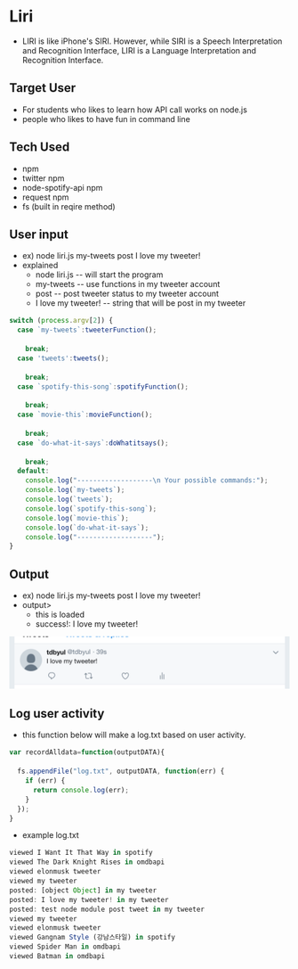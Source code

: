 # Liri
* LIRI is like iPhone's SIRI. However, while SIRI is a Speech Interpretation and Recognition Interface, LIRI is a Language Interpretation and Recognition Interface.
## Target User
* For students who likes to learn how API call works on node.js
* people who likes to have fun in command line
## Tech Used
* npm
* twitter npm
* node-spotify-api npm
* request npm
* fs (built in reqire method)
## User input
* ex) node liri.js my-tweets post I love my tweeter!
* explained
  * node liri.js -- will start the program 
  * my-tweets -- use functions in my tweeter account 
  * post -- post tweeter status to my tweeter account 
  * I love my tweeter! -- string that will be post in my tweeter 

```javascript
switch (process.argv[2]) {
  case `my-tweets`:tweeterFunction();

    break;
  case 'tweets':tweets();

    break;
  case `spotify-this-song`:spotifyFunction();

    break;
  case `movie-this`:movieFunction();

    break;
  case `do-what-it-says`:doWhatitsays();

    break;
  default:
    console.log("-------------------\n Your possible commands:");
    console.log(`my-tweets`);
    console.log(`tweets`);
    console.log(`spotify-this-song`);
    console.log(`movie-this`);
    console.log(`do-what-it-says`);
    console.log("-------------------");
}
```
## Output
* ex) node liri.js my-tweets post I love my tweeter!
* output>
  * this is loaded
  * success!: I love my tweeter!
  
![GitHub Logo](/images/tweetexample.png)

## Log user activity
* this function below will make a log.txt based on user activity.

```javascript
var recordAlldata=function(outputDATA){

  fs.appendFile("log.txt", outputDATA, function(err) {
    if (err) {
      return console.log(err);
    }
  });
}
```

* example log.txt
```javascript
viewed I Want It That Way in spotify
viewed The Dark Knight Rises in omdbapi
viewed elonmusk tweeter
viewed my tweeter
posted: [object Object] in my tweeter
posted: I love my tweeter! in my tweeter
posted: test node module post tweet in my tweeter
viewed my tweeter
viewed elonmusk tweeter
viewed Gangnam Style (강남스타일) in spotify
viewed Spider Man in omdbapi
viewed Batman in omdbapi
```
